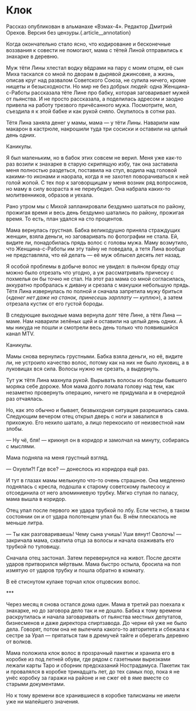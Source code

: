 
# Клок

Рассказ опубликован в альманахе «Взмах-4». Редактор Дмитрий Орехов. Версия без цензуры.{.article\_\_annotation}

Когда окончательно стало ясно, что кодирование и бесконечные воззвания к совести не помогают, мама с тётей Линой отправились к знахарке в деревню.

Муж тёти Лины хлестал водку вёдрами на пару с моим отцом, её сын Миха таскался со мной по дворам в дырявой джинсовке, а жизнь, описав круг над развалом Советского Союза, не сулила ничего, кроме нищеты и безысходности. Но мир не без добрых людей: одна Женщина-с-Работы рассказала тёте Лине про бабку, которая заговаривает мужей от пьянства. И не просто рассказала, а поделилась адресом и заодно привела на работу трезвого причёсанного мужа. Посмотрите, мол, съездила я к этой бабке и как рукой сняло. Окупилось в сотни раз.

Тётя Лина заняла денег у мамы, мама — у тёти Лины. Наварили нам макарон в кастрюле, накрошили туда три сосиски и оставили на целый день одних.

Каникулы.

Я был маленьким, но в бабок этих совсем не верил. Меня уже как-то раз возили к знахарке в старую скрипящую избу, так она заставила меня полностью раздеться, поставила на стул, водила над головой какими-то иконами и наорала, когда я не захотел поворачиваться к ней голой жопой.
С тех пор к заговорщицам у меня возник ряд вопросиков, но маму в силу возраста я не переубедил. Она набрала каких-то молитвенников, образов и уехала.

Рано утром мы с Михой запланировали бездумно шататься по району, прожигая время и весь день бездумно шатались по району, прожигая время. То есть, план удался на сто процентов.

Мама вернулась грустная. Бабка великодушно приняла страждущих женщин, взяла деньги, но заговаривать по фотографии не стала. Ей, видите ли, понадобилась прядь волос с головы мужа. Маму возмутило, что Женщина-с-Работы им эту тайну не поведала, а тетя Лина вообще не представляла, что ей делать — её муж облысел десять лет назад.

Я особой проблемы в добыче волос не увидел: в пьяном бреду отцу можно было отрезать что угодно, а уж рассматривать прическу с похмелья он бы точно не стал. На этот раз мама со мной согласилась, аккуратно пробралась к дивану и срезала с макушки небольшую прядь. Тётя Лина извернулась по полной и сначала запретила мужу бриться (_«денег нет даже на станок, принесешь зарплату — куплю»_), а затем отрезала кустик от его густой бороды.

В следующие выходные мама вернула долг тёте Лине, а тётя Лина — маме. Нам наварили зелёных щей и оставили на целый день одних. А мы никуда не пошли и смотрели весь день только что появившийся канал MTV.

Каникулы.

Мамы снова вернулись грустными. Бабка взяла деньги, но её, видите ли, не устроило качество волос, потому как на них не было луковиц, а в луковицах вся сила. Волосы нужно не срезать, а выдернуть.

Тут уж тётя Лина махнула рукой. Вырывать волосы из бороды бывшего моряка себе дороже. Моя мама долго ломала голову над тем, как незаметно провернуть операцию, ничего не придумала и в очередной раз отчаялась.

Но, как это обычно и бывает, безвыходная ситуация разрешилась сама. Следующим вечером отец открыл дверь с ноги и завалился в прихожую. Его нехило шатало, а лицо перекосило от неизвестной нам злобы.

— Ну чё, бля! — крикнул он в коридор и замолчал на минуту, собираясь с мыслями.

Мама подняла на меня грустный взгляд.

— Охуели?! Где все? — донеслось из коридора ещё раз.

И тут в глазах мамы мелькнуло что-то очень страшное. Она медленно поднялась с кресла, подошла к старому советскому пылесосу и отсоединила от него алюминиевую трубку. Мягко ступая по паласу, мама вышла в коридор.

Отец упал после первого же удара трубкой по лбу. Если честно, в таком состоянии он и от удара полотенцем упал бы. В нём плескалось не меньше литра.

— Ты как разговариваешь! Чему сына учишь! Уши вянут! Сволочь! — закричала мама, схватила отца за волосы и начала охаживать его трубкой по туловищу.

Сначала отец застонал. Затем перевернулся на живот. После десяти ударов притворился мёртвым. Мама быстро остыла, бросила на пол измятую от ударов трубку и пошла обратно в комнату.

В её стиснутом кулаке торчал клок отцовских волос.

\*\*\* 

Через месяц я снова остался дома один. Мама в третий раз поехала к знахарке, но до заговора дело так и не дошло. Бабка к тому времени раскрутилась и начала заговаривать от пьянства местных депутатов, бизнесменов и даже директора спиртзавода. До черни ей уже не было дела. Говорят, потом она не вылечила какого-то авторитета и сбежала к сестре за Урал — прятаться там в дремучей тайге и оберегать деревню от волков.

Мама положила клок волос в прозрачный пакетик и хранила его в коробке из под летней обуви, где рядом с газетными вырезками лежали карты Таро и сборник предсказаний Нострадамуса. Пакетик так и провалялся в коробке тринадцать лет, до тех самых пор, пока я не унёс коробку за гаражи на районе и не сжег её в яме вместе со старыми документами.

Но к тому времени все хранившиеся в коробке талисманы не имели уже ни малейшего значения.